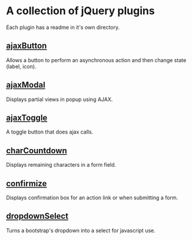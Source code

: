 # A collection of jQuery plugins

Each plugin has a readme in it's own directory.

## [ajaxButton](ajaxButton/README.md)

Allows a button to perform an asynchronous action and then change state (label, icon).

## [ajaxModal](ajaxModal/README.md)

Displays partial views in popup using AJAX.

## [ajaxToggle](ajaxToggle/README.md)

A toggle button that does ajax calls.

## [charCountdown](charCountdown/README.md)

Displays remaining characters in a form field.

## [confirmize](confirmize/README.md)

Displays confirmation box for an action link or when 
submitting a form.

## [dropdownSelect](dropdownSelect/README.md)

Turns a bootstrap's dropdown into a select for javascript use.